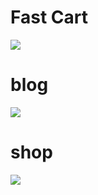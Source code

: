 <h1>Fast Cart</h1>
<img src='https://github.com/user-attachments/assets/fd086a78-df2a-4c24-baf0-5ae2a8d5f47a'>
<h1>blog</h1>
<img src="https://github.com/user-attachments/assets/4a4946d1-eeae-4c4b-be88-675c990e23ec">
<h1>shop</h1>
<img src="https://github.com/user-attachments/assets/5845a9c0-f49e-4b9f-90a2-9fdc6861efe5">
